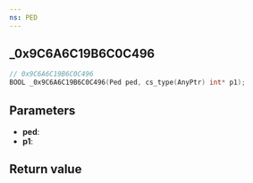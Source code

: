 ```yaml
---
ns: PED
---
```

## _0x9C6A6C19B6C0C496

```c
// 0x9C6A6C19B6C0C496
BOOL _0x9C6A6C19B6C0C496(Ped ped, cs_type(AnyPtr) int* p1);
```

## Parameters
* **ped**: 
* **p1**: 

## Return value

